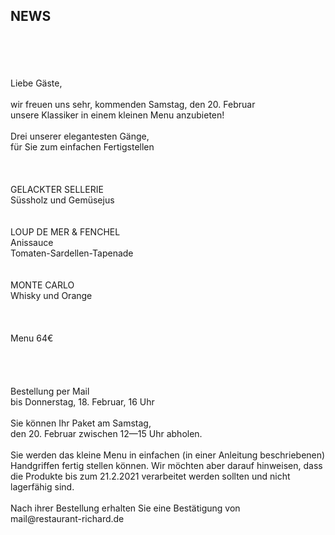 ## NEWS
 
<br>
<br>
<br>
<br>
Liebe Gäste,<br>
<br>
wir freuen uns sehr, kommenden Samstag, den 20. Februar<br>
unsere Klassiker in einem kleinen Menu anzubieten!<br>
<br>
Drei unserer elegantesten Gänge,<br>
für Sie zum einfachen Fertigstellen<br>
<br>
<br>
<br>
GELACKTER SELLERIE<br>
Süssholz und Gemüsejus<br>
<br>
<br>
LOUP DE MER & FENCHEL <br>
Anissauce<br>
Tomaten-Sardellen-Tapenade<br>
<br>
<br>
MONTE CARLO<br>
Whisky und Orange<br>
<br>
<br>
<br>
Menu 64€<br>
<br>
<br>
<br>
<br>
Bestellung per Mail<br>
bis Donnerstag, 18. Februar, 16 Uhr<br>
<br>
Sie können Ihr Paket am Samstag,<br>
den 20. Februar zwischen 12—15 Uhr abholen.<br>
<br>
Sie werden das kleine Menu in einfachen (in einer Anleitung beschriebenen) Handgriffen fertig stellen können. Wir möchten aber darauf hinweisen, dass die Produkte bis zum 21.2.2021 verarbeitet werden sollten und nicht lagerfähig sind.<br>
<br>
Nach ihrer Bestellung erhalten Sie eine Bestätigung von<br>
mail@restaurant-richard.de<br>
 <br>
<br>
<br>
<br>
<br>

<br>
<br>

<br>
<br>
<br>
<br>
<br>
<br>

